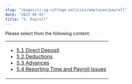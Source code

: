 ```yaml
---
slug: "/pages/ii-ug-college-policies/employee/payroll"
date: "2021-05-01"
title: "5. Payroll"
---
```


Please select from the following content:

<table>

<tbody>

<tr valign="top">

<td>

- [5.1 Direct Deposit](/pages/ii-ug-college-policies/employee/payroll/direct_deposit)
- [5.2 Deductions](/pages/ii-ug-college-policies/employee/payroll/deductions)
- [5.3 Advances](/pages/ii-ug-college-policies/employee/payroll/advances)
- [5.4 Reporting Time and Payroll Issues](/pages/ii-ug-college-policies/employee/payroll/payroll_issues)

</td>

</tr>

</tbody>

</table>
